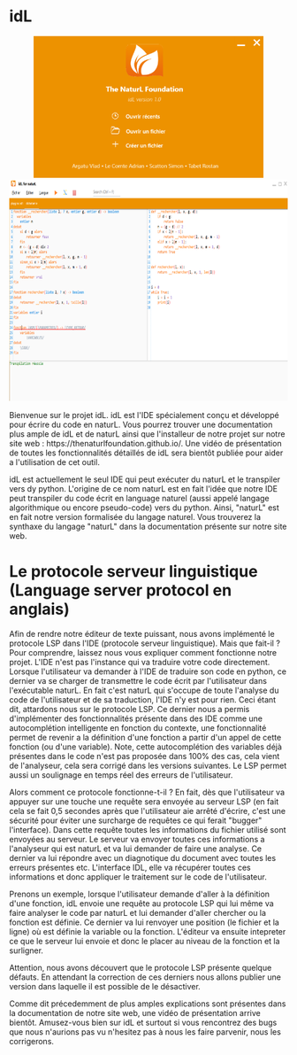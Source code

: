 # idL
<p align="center">
<img src="IDL_for_NaturL/resources/idL_Welcome.png"  height="256" >

<img src="IDL_for_NaturL/resources/idL_Current1.png" height="400" >
</p>
Bienvenue sur le projet idL. idL est l'IDE spécialement conçu et développé pour écrire du code en naturL. Vous pourrez trouver une documentation plus ample de idL et de naturL ainsi que l'installeur de notre projet sur notre site web : https://thenaturlfoundation.github.io/. Une vidéo de présentation de toutes les fonctionnalités détaillés de idL sera bientôt publiée pour aider a l'utilisation de cet outil.

idL est actuellement le seul IDE qui peut exécuter du naturL et le transpiler vers dy python. L'origine de ce nom naturL est en fait l'idée que notre IDE peut transpiler du code écrit en language naturel (aussi appelé langage algorithmique ou encore pseudo-code) vers du python. Ainsi, "naturL" est en fait notre version formalisée du langage naturel. Vous trouverez la synthaxe du langage "naturL" dans la documentation présente sur notre site web.

# Le protocole serveur linguistique (Language server protocol en anglais)
Afin de rendre notre éditeur de texte puissant, nous avons implémenté le protocole LSP dans l'IDE (protocole serveur linguistique).
Mais que fait-il ? Pour comprendre, laissez nous vous expliquer comment fonctionne notre projet. L'IDE n'est pas l'instance qui va traduire votre code directement. Lorsque l'utilisateur va demander à l'IDE de traduire son code en python, ce dernier va se charger de transmettre le code écrit par l'utilisateur dans l'exécutable naturL. En fait c'est naturL qui s'occupe de toute l'analyse du code de l'utilisateur et de sa traduction, l'IDE n'y est pour rien. Ceci étant dit, attardons nous sur le protocole LSP. Ce dernier nous a permis d'implémenter des fonctionnalités présente dans des IDE comme une autocomplétion intelligente en fonction du contexte, une fonctionnalité permet de revenir a la définition d'une fonction a partir d'un appel de cette fonction (ou d'une variable). Note, cette autocomplétion des variables déjà présentes dans le code n'est pas proposée dans 100% des cas, cela vient de l'analyseur, cela sera corrigé dans les versions suivantes. Le LSP permet aussi un soulignage en temps réel des erreurs de l'utilisateur.

Alors comment ce protocole fonctionne-t-il ? En fait, dès que l'utilisateur va appuyer sur une touche une requête sera envoyée au serveur LSP (en fait cela se fait 0,5 secondes après que l'utilisateur aie arrêté d'écrire, c'est une sécurité pour éviter une surcharge de requêtes ce qui ferait "bugger" l'interface). Dans cette requête toutes les informations du fichier utilisé sont envoyées au serveur. Le serveur va envoyer toutes ces informations a l'analyseur qui est naturL et va lui demander de faire une analyse. Ce dernier va lui répondre avec un diagnotique du document avec toutes les erreurs présentes etc. L'interface IDL, elle va récupérer toutes ces informations et donc appliquer le traitement sur le code de l'utilisateur.

Prenons un exemple, lorsque l'utilisateur demande d'aller à la définition d'une fonction, idL envoie une requête au protocole LSP qui lui même va faire analyser le code par naturL et lui demander d'aller chercher ou la fonction est définie. Ce dernier va lui renvoyer une position (le fichier et la ligne) où est définie la variable ou la fonction. L'éditeur va ensuite intepreter ce que le serveur lui envoie et donc le placer au niveau de la fonction et la surligner.

Attention, nous avons découvert que le protocole LSP présente quelque défauts. En attendant la correction de ces derniers nous allons publier une version dans laquelle il est possible de le désactiver.

Comme dit précedemment de plus amples explications sont présentes dans la documentation de notre site web, une vidéo de présentation arrive bientôt. Amusez-vous bien sur idL et surtout si vous rencontrez des bugs que nous n'aurions pas vu n'hesitez pas à nous les faire parvenir, nous les corrigerons.

